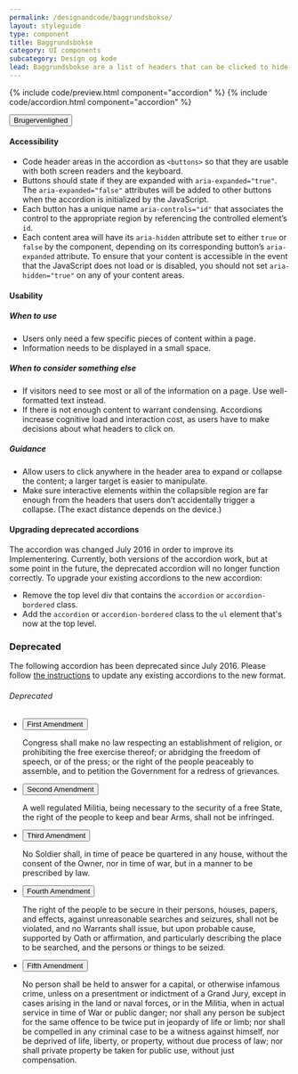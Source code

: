 ```yaml
---
permalink: /designandcode/baggrundsbokse/
layout: styleguide
type: component
title: Baggrundsbokse
category: UI components
subcategory: Design og kode
lead: Baggrundsbokse are a list of headers that can be clicked to hide or reveal additional content.
---
```


{% include code/preview.html component="accordion" %}
{% include code/accordion.html component="accordion" %}
<div class="accordion-bordered">
  <button class="button-unstyled accordion-button"
    aria-expanded="true" aria-controls="documentation">
    Brugervenlighed
  </button>
  <div id="documentation" class="accordion-content">
    <h4 class="heading">Accessibility</h4>
    <ul class="content-list">
      <li>
        Code header areas in the accordion as <code>&lt;buttons&gt;</code> so that they are usable with both screen readers and the keyboard.
      </li>
      <li>
        Buttons should state if they are expanded with <code>aria-expanded=<wbr>"true"</code>. The <code>aria-expanded=<wbr>"false"</code> attributes will be added to other buttons when the accordion is initialized by the JavaScript.
      </li>
      <li>
        Each button has a unique name <code>aria-controls=<wbr>"id"</code> that associates the control to the appropriate region by referencing the controlled element&rsquo;s <code>id</code>.
      </li>
      <li>
        Each content area will have its <code>aria-hidden</code> attribute set to either <code>true</code> or <code>false</code> by the component, depending on its corresponding button&rsquo;s <code>aria-expanded</code> attribute. To ensure that your content is accessible in the event that the JavaScript does not load or is disabled, you should not set <code>aria-hidden=<wbr>"true"</code> on any of your content areas.
      </li>
    </ul>
    <h4 class="heading">Usability</h4>
    <h5>When to use</h5>
    <ul class="content-list">
      <li>Users only need a few specific pieces of content within a page.</li>
      <li>Information needs to be displayed in a small space.</li>
    </ul>
    <h5>When to consider something else</h5>
    <ul class="content-list">
      <li>If visitors need to see most or all of the information on a page. Use well-formatted text instead.</li>
      <li>If there is not enough content to warrant condensing. Accordions increase cognitive load and interaction cost, as users have to make decisions about what headers to click on.</li>
    </ul>
    <h5>Guidance</h5>
    <ul class="content-list">
      <li>Allow users to click anywhere in the header area to expand or collapse the content; a larger target is easier to manipulate.</li>
      <li>Make sure interactive elements within the collapsible region are far enough from the headers that users don’t accidentally trigger a collapse. (The exact distance depends on the device.)</li>
    </ul>
    <a name="deprecated"></a>
    <h4 class="heading">Upgrading deprecated accordions</h4>
    <p>The accordion was changed July 2016 in order to improve its
    Implementering. Currently, both versions of the accordion work, but at some
    point in the future, the deprecated accordion will no longer function correctly.
    To upgrade your existing accordions to the new accordion:</p>
    <ul class="content-list">
      <li>Remove the top level div that contains the <code>accordion</code> or
      <code>accordion-bordered</code> class.</li>
      <li>Add the <code>accordion</code> or <code>accordion-bordered</code>
      class to the <code>ul</code> element that's now at the top level.</li>
    </ul>
  </div>
</div>

<div class="alert alert-warning" style="margin-bottom: 1rem;">
  <div class="alert-body">
    <h3 class="alert-heading">Deprecated</h3>
    <p class="alert-text">
      The following accordion has been deprecated since July 2016. Please follow
      <a href="#deprecated">the instructions</a> to update any existing
      accordions to the new format.
    </p>
  </div>
</div>

<h6>Deprecated</h6>

<div class="accordion">
  <ul class="unstyled-list">
    <li>
      <button class="button-unstyled"
        aria-expanded="true" aria-controls="amendment-c-1">
        First Amendment
      </button>
      <div id="amendment-c-1" class="accordion-content">
        <p>
        Congress shall make no law respecting an establishment of religion, or prohibiting the free exercise thereof; or abridging the freedom of speech, or of the press; or the right of the people peaceably to assemble, and to petition the Government for a redress of grievances.
        </p>
      </div>
    </li>
    <li>
      <button class="button-unstyled"
        aria-controls="amendment-c-2">
        Second Amendment
      </button>
      <div id="amendment-c-2" class="accordion-content">
        <p>
        A well regulated Militia, being necessary to the security of a free State, the right of the people to keep and bear Arms, shall not be infringed.
        </p>
      </div>
    </li>
    <li>
      <button class="button-unstyled"
        aria-controls="amendment-c-3">
        Third Amendment
      </button>
      <div id="amendment-c-3" class="accordion-content">
        <p>
        No Soldier shall, in time of peace be quartered in any house, without the consent of the Owner, nor in time of war, but in a manner to be prescribed by law.
        </p>
      </div>
    </li>
    <li>
      <button class="button-unstyled"
        aria-controls="amendment-c-4">
        Fourth Amendment
      </button>
      <div id="amendment-c-4" class="accordion-content">
        <p>
        The right of the people to be secure in their persons, houses, papers, and effects, against unreasonable searches and seizures, shall not be violated, and no Warrants shall issue, but upon probable cause, supported by Oath or affirmation, and particularly describing the place to be searched, and the persons or things to be seized.
        </p>
      </div>
    </li>
    <li>
      <button class="button-unstyled"
        aria-controls="amendment-c-5">
        Fifth Amendment
      </button>
      <div id="amendment-c-5" class="accordion-content">
        <p>
        No person shall be held to answer for a capital, or otherwise infamous crime, unless on a presentment or indictment of a Grand Jury, except in cases arising in the land or naval forces, or in the Militia, when in actual service in time of War or public danger; nor shall any person be subject for the same offence to be twice put in jeopardy of life or limb; nor shall be compelled in any criminal case to be a witness against himself, nor be deprived of life, liberty, or property, without due process of law; nor shall private property be taken for public use, without just compensation.
        </p>
      </div>
    </li>
  </ul>
</div>

